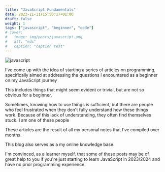 ```yaml
---
title: "JavaScript Fundamentals"
date: 2023-11-11T15:50:17+01:00
draft: false
weight: 1
tags: ["javascript", "beginner", "code"]
# cover:
#   image: img/posts/javascript.png
#   alt: "edc"
#   caption: "caption test"
---
```


![javascript](/img/posts/javascript.jpg)

I've come up with the idea of starting a series of articles on programming, specifically aimed at addressing the questions I encountered as a beginner on my JavaScript journey

This includes things that might seem evident or trivial, but are not so obvious for a beginner.

Sometimes, knowing how to use things is sufficient, but there are people who feel frustrated when they don't fully understand how these things work. Because of this lack of understanding, they often find themselves stuck. I am one of these people

These articles are the result of all my personal notes that I've compiled over months.

This blog also serves as a my online knowledge base.

I'm convinced, as a learner myself, that some of these posts may be of great help to you if you're just starting to learn JavaScript in 2023/2024 and have no prior programming experience.

